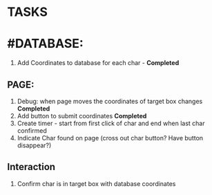 # TASKS

# #DATABASE:

1. Add Coordinates to database for each char - **Completed**

## PAGE:

1. Debug: when page moves the coordinates of target box changes **Completed**
2. Add button to submit coordinates **Completed**
3. Create timer - start from first click of char and end when last char confirmed
4. Indicate Char found on page (cross out char button? Have button disappear?)

## Interaction

1. Confirm char is in target box with database coordinates

